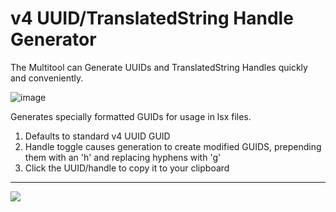# v4 UUID/TranslatedString Handle Generator
The Multitool can Generate UUIDs and TranslatedString Handles quickly and conveniently.

![image](https://github.com/ShinyHobo/BG3-Modders-Multitool/assets/6206737/312e1e48-6509-423d-ade0-557eddc67254)

Generates specially formatted GUIDs for usage in lsx files.
1. Defaults to standard v4 UUID GUID
2. Handle toggle causes generation to create modified GUIDS, prepending them with an 'h' and replacing hyphens with 'g'
3. Click the UUID/handle to copy it to your clipboard

---

[<img src="https://img.shields.io/badge/Back_To-General_Usage-orange?style=for-the-badge">](https://github.com/ShinyHobo/BG3-Modders-Multitool/wiki/General-Usage)